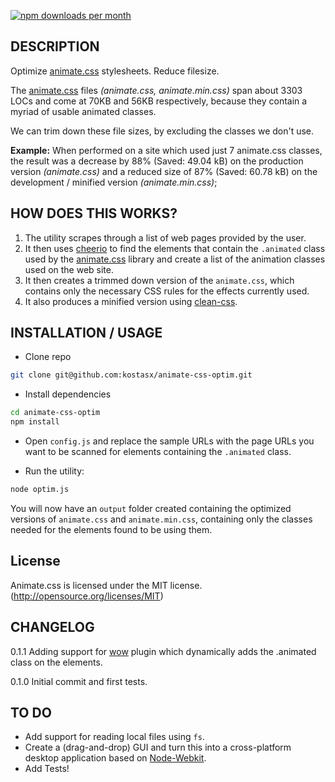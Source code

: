 [![npm downloads per month](http://img.shields.io/npm/dm/animate-css-optim.svg)](https://www.npmjs.org/package/animate-css-optim)

## DESCRIPTION

Optimize [animate.css](http://daneden.github.io/animate.css/) stylesheets. Reduce filesize.

The [animate.css](https://github.com/daneden/animate.css) files *(animate.css, animate.min.css)* span about 3303 LOCs and come at 70KB and 56KB respectively, because they contain a myriad of usable animated classes. 

We can trim down these file sizes, by excluding the classes we don't use. 

**Example:** When performed on a site which used just 7 animate.css classes, the result was a decrease by 88% (Saved: 49.04 kB) on the production version *(animate.css)* and a reduced size of 87% (Saved: 60.78 kB) on the development / minified version *(animate.min.css)*;

## HOW DOES THIS WORKS?

1. The utility scrapes through a list of web pages provided by the user.
2. It then uses [cheerio](https://www.npmjs.com/package/cheerio) to find the elements that contain the `.animated` class used by the [animate.css](https://github.com/daneden/animate.css) library and create a list of the animation classes used on the web site.
3. It then creates a trimmed down version of the `animate.css`, which contains only the necessary CSS rules for the effects currently used.
4. It also produces a minified version using [clean-css](https://www.npmjs.com/package/clean-css).

## INSTALLATION / USAGE

+ Clone repo
```bash
git clone git@github.com:kostasx/animate-css-optim.git
```
+ Install dependencies
```bash
cd animate-css-optim
npm install
```
+ Open `config.js` and replace the sample URLs with the page URLs you want to be scanned for elements containing the `.animated` class.

+ Run the utility:
```bash
node optim.js
```
You will now have an `output` folder created containing the optimized versions of `animate.css` and `animate.min.css`, containing only the classes needed for the elements found to be using them.

## License
Animate.css is licensed under the MIT license. (http://opensource.org/licenses/MIT)

## CHANGELOG

0.1.1 	Adding support for [wow](http://mynameismatthieu.com/WOW/) plugin which dynamically adds the .animated class on the elements.

0.1.0 	Initial commit and first tests.


## TO DO

+ Add support for reading local files using `fs`.
+ Create a (drag-and-drop) GUI and turn this into a cross-platform desktop application based on [Node-Webkit](https://github.com/nwjs/nw.js/).
+ Add Tests!
